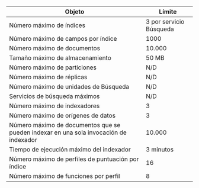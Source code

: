 Objeto|Límite
---|---
Número máximo de índices|3 por servicio Búsqueda
Número máximo de campos por índice|1000
Número máximo de documentos|10\.000
Tamaño máximo de almacenamiento|50 MB
Número máximo de particiones|N/D
Número máximo de réplicas|N/D
Número máximo de unidades de Búsqueda|N/D
Servicios de búsqueda máximos|N/D
Número máximo de indexadores|3
Número máximo de orígenes de datos|3
Número máximo de documentos que se pueden indexar en una sola invocación de indexador|10\.000
Tiempo de ejecución máximo del indexador|3 minutos
Número máximo de perfiles de puntuación por índice|16
Número máximo de funciones por perfil|8

<!---HONumber=AcomDC_1210_2015-->
